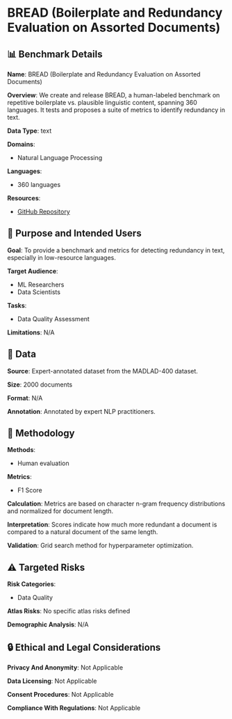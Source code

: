 # BREAD (Boilerplate and Redundancy Evaluation on Assorted Documents)

## 📊 Benchmark Details

**Name**: BREAD (Boilerplate and Redundancy Evaluation on Assorted Documents)

**Overview**: We create and release BREAD, a human-labeled benchmark on repetitive boilerplate vs. plausible linguistic content, spanning 360 languages. It tests and proposes a suite of metrics to identify redundancy in text.

**Data Type**: text

**Domains**:
- Natural Language Processing

**Languages**:
- 360 languages

**Resources**:
- [GitHub Repository](https://github.com/toizzy/bread)

## 🎯 Purpose and Intended Users

**Goal**: To provide a benchmark and metrics for detecting redundancy in text, especially in low-resource languages.

**Target Audience**:
- ML Researchers
- Data Scientists

**Tasks**:
- Data Quality Assessment

**Limitations**: N/A

## 💾 Data

**Source**: Expert-annotated dataset from the MADLAD-400 dataset.

**Size**: 2000 documents

**Format**: N/A

**Annotation**: Annotated by expert NLP practitioners.

## 🔬 Methodology

**Methods**:
- Human evaluation

**Metrics**:
- F1 Score

**Calculation**: Metrics are based on character n-gram frequency distributions and normalized for document length.

**Interpretation**: Scores indicate how much more redundant a document is compared to a natural document of the same length.

**Validation**: Grid search method for hyperparameter optimization.

## ⚠️ Targeted Risks

**Risk Categories**:
- Data Quality

**Atlas Risks**:
No specific atlas risks defined

**Demographic Analysis**: N/A

## 🔒 Ethical and Legal Considerations

**Privacy And Anonymity**: Not Applicable

**Data Licensing**: Not Applicable

**Consent Procedures**: Not Applicable

**Compliance With Regulations**: Not Applicable
